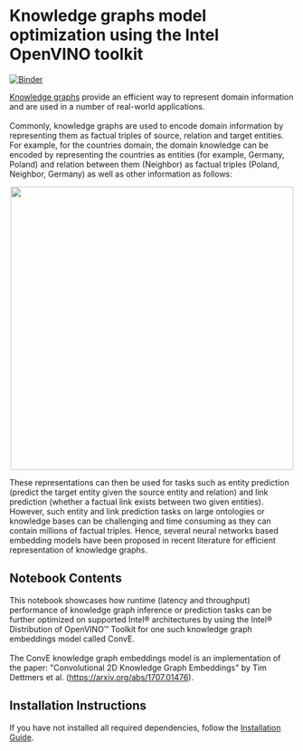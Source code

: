 # Knowledge graphs model optimization using the Intel OpenVINO toolkit
[![Binder](https://mybinder.org/badge_logo.svg)](https://mybinder.org/v2/gh/openvinotoolkit/openvino_notebooks/HEAD?labpath=notebooks%2F219-knowledge-graphs-conve%2F219-knowledge-graphs-conve.ipynb)

[Knowledge graphs](https://arxiv.org/pdf/2002.00388.pdf) provide an efficient way to represent domain information and are used in a number of real-world applications. <br><br>
Commonly, knowledge graphs are used to encode domain information by representing them as factual triples of source, relation and target entities.
For example, for the countries domain, the domain knowledge can be encoded by representing the countries as entities (for example, Germany, Poland) and relation between them (Neighbor) as factual triples (Poland, Neighbor, Germany) as well as other information as follows:
<p style="text-align:center;">
    <img src="https://user-images.githubusercontent.com/29454499/210564312-82cda081-b2ed-4027-8251-ca57a97b4666.png" width=500>
<p>

These representations can then be used for tasks such as entity prediction (predict the target entity given the source entity and relation) and link prediction (whether a factual link exists between two given entities). However, such entity and link prediction tasks on large ontologies or knowledge bases can be challenging and time consuming as they can contain millions of factual triples. Hence, several neural networks based embedding models have been proposed in recent literature for efficient representation of knowledge graphs.

## Notebook Contents

This notebook showcases how runtime (latency and throughput) performance of knowledge graph inference or prediction tasks can be further optimized on supported Intel® architectures by using the Intel® Distribution of OpenVINO™ Toolkit for one such knowledge graph embeddings model called ConvE. <br><br>
The ConvE knowledge graph embeddings model is an implementation of the paper: "Convolutional 2D Knowledge Graph Embeddings" by Tim Dettmers et al. (https://arxiv.org/abs/1707.01476).

## Installation Instructions

If you have not installed all required dependencies, follow the [Installation Guide](../../README.md).